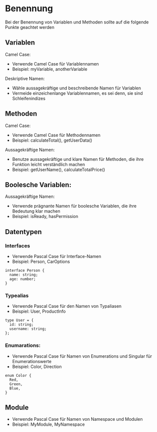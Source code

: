 # Benennung

Bei der Benennung von Variablen und Methoden sollte auf die folgende Punkte geachtet werden

## Variablen

Camel Case:
- Verwende Camel Case für Variablennamen
- Beispiel: myVariable, anotherVariable

Deskriptive Namen:
- Wähle aussagekräftige und beschreibende Namen für Variablen
- Vermeide einzeichenlange Variablennamen, es sei denn, sie sind Schleifenindizes

## Methoden
Camel Case:
- Verwende Camel Case für Methodennamen
- Beispiel: calculateTotal(), getUserData()

Aussagekräftige Namen:
- Benutze aussagekräftige und klare Namen für Methoden, die ihre Funktion leicht verständlich machen
- Beispiel: getUserName(), calculateTotalPrice()

## Boolesche Variablen:
Aussagekräftige Namen:
- Verwende prägnante Namen für boolesche Variablen, die ihre Bedeutung klar machen
- Beispiel: isReady, hasPermission

## Datentypen

### Interfaces

- Verwende Pascal Case für Interface-Namen
- Beispiel: Person, CarOptions

```
interface Person {
  name: string;
  age: number;
}
```

### Typealias
- Verwende Pascal Case für den Namen von Typaliasen
- Beispiel: User, ProductInfo

```
type User = {
  id: string;
  username: string;
};
```

### Enumarations:
- Verwende Pascal Case für Namen von Enumerations und Singular für Enumerationswerte
- Beispiel: Color, Direction

```
enum Color {
  Red,
  Green,
  Blue,
}
```

## Module
- Verwende Pascal Case für Namen von Namespace und Modulen
- Beispiel: MyModule, MyNamespace

